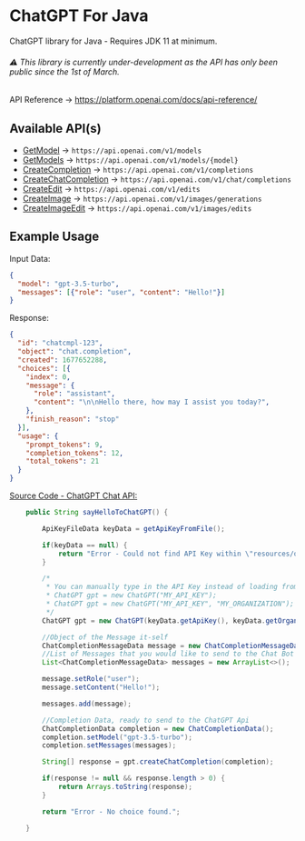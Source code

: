 # ChatGPT For Java

ChatGPT library for Java - Requires JDK 11 at minimum.

###### ⚠️ This library is currently under-development as the API has only been public since the 1st of March.

API Reference -> https://platform.openai.com/docs/api-reference/

## Available API(s)
- [GetModel](https://platform.openai.com/docs/api-reference/models/retrieve) -> `https://api.openai.com/v1/models`
- [GetModels](https://platform.openai.com/docs/api-reference/models/list) -> `https://api.openai.com/v1/models/{model}`
- [CreateCompletion](https://platform.openai.com/docs/api-reference/completions/create) -> `https://api.openai.com/v1/completions`
- [CreateChatCompletion](https://platform.openai.com/docs/api-reference/chat/create) -> `https://api.openai.com/v1/chat/completions`
- [CreateEdit](https://platform.openai.com/docs/api-reference/edits/create) -> `https://api.openai.com/v1/edits`
- [CreateImage](https://platform.openai.com/docs/api-reference/images/create) -> `https://api.openai.com/v1/images/generations`
- [CreateImageEdit](https://platform.openai.com/docs/api-reference/images/create-edit) -> `https://api.openai.com/v1/images/edits`

## Example Usage

Input Data:

```json
{
  "model": "gpt-3.5-turbo",
  "messages": [{"role": "user", "content": "Hello!"}]
}
```

Response:

```json
{
  "id": "chatcmpl-123",
  "object": "chat.completion",
  "created": 1677652288,
  "choices": [{
    "index": 0,
    "message": {
      "role": "assistant",
      "content": "\n\nHello there, how may I assist you today?",
    },
    "finish_reason": "stop"
  }],
  "usage": {
    "prompt_tokens": 9,
    "completion_tokens": 12,
    "total_tokens": 21
  }
}
```

[Source Code - ChatGPT Chat API:](https://github.com/jetkai/chatgpt-for-java/blob/main/src/test/java/CreateChatCompletionTest.java)
```java
    public String sayHelloToChatGPT() {

        ApiKeyFileData keyData = getApiKeyFromFile();

        if(keyData == null) {
            return "Error - Could not find API Key within \"resources/org/gpt/util/ChatGPT-API-Key.json\"";
        }

        /*
         * You can manually type in the API Key instead of loading from the file:
         * ChatGPT gpt = new ChatGPT("MY_API_KEY");
         * ChatGPT gpt = new ChatGPT("MY_API_KEY", "MY_ORGANIZATION");
         */
        ChatGPT gpt = new ChatGPT(keyData.getApiKey(), keyData.getOrganization());

        //Object of the Message it-self
        ChatCompletionMessageData message = new ChatCompletionMessageData();
        //List of Messages that you would like to send to the Chat Bot
        List<ChatCompletionMessageData> messages = new ArrayList<>();

        message.setRole("user");
        message.setContent("Hello!");

        messages.add(message);

        //Completion Data, ready to send to the ChatGPT Api
        ChatCompletionData completion = new ChatCompletionData();
        completion.setModel("gpt-3.5-turbo");
        completion.setMessages(messages);

        String[] response = gpt.createChatCompletion(completion);

        if(response != null && response.length > 0) {
            return Arrays.toString(response);
        }

        return "Error - No choice found.";

    }
```
